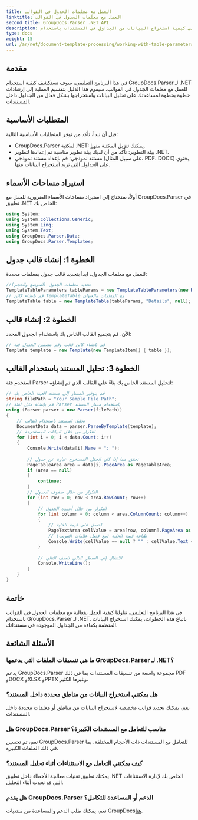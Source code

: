```yaml
---
title: العمل مع معلمات الجدول في القوالب
linktitle: العمل مع معلمات الجدول في القوالب
second_title: GroupDocs.Parser .NET API
description: تعرف على كيفية استخراج البيانات من الجداول في المستندات باستخدام GroupDocs.Parser لـ .NET. دليل خطوة بخطوة لاستخدام معلمات الجدول.
type: docs
weight: 15
url: /ar/net/document-template-processing/working-with-table-parameters-in-templates/
---
```

## مقدمة
في هذا البرنامج التعليمي، سوف نستكشف كيفية استخدام GroupDocs.Parser لـ .NET للعمل مع معلمات الجدول في القوالب. سيقوم هذا الدليل بتقسيم العملية إلى إرشادات خطوة بخطوة لمساعدتك على تحليل البيانات واستخراجها بشكل فعال من الجداول داخل المستندات.
## المتطلبات الأساسية
قبل أن نبدأ، تأكد من توفر المتطلبات الأساسية التالية:
-  GroupDocs.Parser لمكتبة .NET: يمكنك تنزيل المكتبة من[هنا](https://releases.groupdocs.com/parser/net/).
- بيئة التطوير: تأكد من أن لديك بيئة تطوير مناسبة تم إعدادها لتطوير .NET.
- مستند نموذجي: قم بإعداد مستند نموذجي (على سبيل المثال، PDF، DOCX) يحتوي على الجداول التي تريد استخراج البيانات منها.

## استيراد مساحات الأسماء
أولاً، ستحتاج إلى استيراد مساحات الأسماء الضرورية للعمل مع GroupDocs.Parser في تطبيق .NET الخاص بك:
```csharp
using System;
using System.Collections.Generic;
using System.Linq;
using System.Text;
using GroupDocs.Parser.Data;
using GroupDocs.Parser.Templates;
```
## الخطوة 1: إنشاء قالب جدول
للعمل مع معلمات الجدول، ابدأ بتحديد قالب جدول بمعلمات محددة:
```csharp
//تحديد معلمات الجدول (الموضع والحجم)
TemplateTableParameters tableParams = new TemplateTableParameters(new Rectangle(new Point(35, 320), new Size(530, 55)), null);
// قم بإنشاء كائن TemplateTable مع المعلمات والعنوان
TemplateTable table = new TemplateTable(tableParams, "Details", null);
```
## الخطوة 2: إنشاء قالب
الآن، قم بتجميع القالب الخاص بك باستخدام الجدول المحدد:
```csharp
// قم بإنشاء كائن قالب وقم بتضمين الجدول فيه
Template template = new Template(new TemplateItem[] { table });
```
## الخطوة 3: تحليل المستند باستخدام القالب
استخدم فئة Parser لتحليل المستند الخاص بك بناءً على القالب الذي تم إنشاؤه:
```csharp
// قم بتوفير المسار إلى مستند العينة الخاص بك
string filePath = "Your Sample File Path";
// قم بإنشاء مثيل لفئة Parser باستخدام مسار المستند
using (Parser parser = new Parser(filePath))
{
    // تحليل المستند باستخدام القالب
    DocumentData data = parser.ParseByTemplate(template);
    // التكرار من خلال البيانات المستخرجة
    for (int i = 0; i < data.Count; i++)
    {
        Console.Write(data[i].Name + ": ");
        
        // تحقق مما إذا كان الحقل المستخرج عبارة عن جدول
        PageTableArea area = data[i].PageArea as PageTableArea;
        if (area == null)
        {
            continue;
        }
        // التكرار من خلال صفوف الجدول
        for (int row = 0; row < area.RowCount; row++)
        {
            // التكرار من خلال أعمدة الجدول
            for (int column = 0; column < area.ColumnCount; column++)
            {
                // احصل على قيمة الخلية
                PageTextArea cellValue = area[row, column].PageArea as PageTextArea;
                // طباعة قيمة الخلية (مع فصل علامات التبويب)
                Console.Write(cellValue == null ? "" : cellValue.Text + "\t");
            }
            
            // الانتقال إلى السطر التالي للصف التالي
            Console.WriteLine();
        }
    }
}
```

## خاتمة
في هذا البرنامج التعليمي، تناولنا كيفية العمل بفعالية مع معلمات الجدول في القوالب باستخدام GroupDocs.Parser لـ .NET. باتباع هذه الخطوات، يمكنك استخراج البيانات المنظمة بكفاءة من الجداول الموجودة في مستنداتك.

## الأسئلة الشائعة
### ما هي تنسيقات الملفات التي يدعمها GroupDocs.Parser لـ .NET؟
يدعم GroupDocs.Parser مجموعة واسعة من تنسيقات المستندات بما في ذلك PDF وDOCX وXLSX وPPTX وغيرها الكثير.
### هل يمكنني استخراج البيانات من مناطق محددة داخل المستند؟
نعم، يمكنك تحديد قوالب مخصصة لاستخراج البيانات من مناطق أو معلمات محددة داخل المستندات.
### هل GroupDocs.Parser مناسب للتعامل مع المستندات الكبيرة؟
نعم، تم تحسين GroupDocs.Parser للتعامل مع المستندات ذات الأحجام المختلفة، بما في ذلك الملفات الكبيرة.
### كيف يمكنني التعامل مع الاستثناءات أثناء تحليل المستند؟
يمكنك تطبيق تقنيات معالجة الأخطاء داخل تطبيق .NET الخاص بك لإدارة الاستثناءات التي قد تحدث أثناء التحليل.
### هل يقدم GroupDocs.Parser الدعم أو المساعدة للتكامل؟
 نعم، يمكنك طلب الدعم والمساعدة من منتديات GroupDocs[هنا](https://forum.groupdocs.com/c/parser/17).